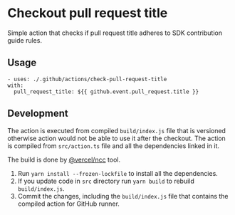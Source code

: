 # Checkout pull request title

Simple action that checks if pull request title adheres to SDK contribution guide rules.

## Usage

```
- uses: ./.github/actions/check-pull-request-title
with:
  pull_request_title: ${{ github.event.pull_request.title }}
```

## Development

The action is executed from compiled `build/index.js` file that is versioned otherwise action would not
be able to use it after the checkout. The action is compiled from `src/action.ts` file and
all the dependencies linked in it.

The build is done by [@vercel/ncc](https://github.com/vercel/ncc) tool.

1. Run `yarn install --frozen-lockfile` to install all the dependencies.
2. If you update code in `src` directory run `yarn build` to rebuild `build/index.js`.
3. Commit the changes, including the `build/index.js` file that contains the compiled action for GitHub runner.

